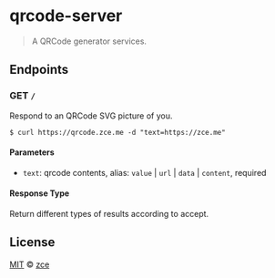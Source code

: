 # qrcode-server

> A QRCode generator services.

## Endpoints

### GET `/`

Respond to an QRCode SVG picture of you.

```shell
$ curl https://qrcode.zce.me -d "text=https://zce.me"
```

#### Parameters

- `text`: qrcode contents, alias: `value` | `url` | `data` | `content`, required

#### Response Type

Return different types of results according to accept.

## License

[MIT](LICENSE) &copy; [zce](https://zce.me)
